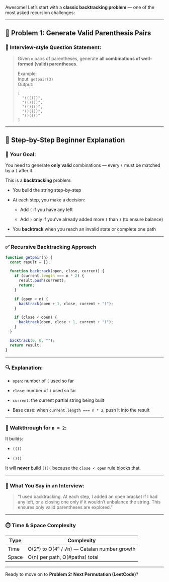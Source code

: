 Awesome! Let’s start with a **classic backtracking problem** — one of the most asked recursion challenges:

---

## 🔹 **Problem 1: Generate Valid Parenthesis Pairs**

### 🧠 **Interview-style Question Statement:**

> Given `n` pairs of parentheses, generate **all combinations of well-formed (valid) parentheses**.
> 
> Example:  
> Input: `getpair(3)`  
> Output:
> 
> ```
> [
>   "((()))",
>   "(()())",
>   "(())()",
>   "()(())",
>   "()()()"
> ]
> ```

---

## 🧱 **Step-by-Step Beginner Explanation**

### 🎯 Your Goal:

You need to generate **only valid** combinations — every `(` must be matched by a `)` after it.

This is a **backtracking** problem:

- You build the string step-by-step
    
- At each step, you make a decision:
    
    - Add `(` if you have any left
        
    - Add `)` only if you’ve already added more `(` than `)` (to ensure balance)
        
- You **backtrack** when you reach an invalid state or complete one path
    

---

### ✅ **Recursive Backtracking Approach**

```js
function getpair(n) {
  const result = [];

  function backtrack(open, close, current) {
    if (current.length === n * 2) {
      result.push(current);
      return;
    }

    if (open < n) {
      backtrack(open + 1, close, current + "(");
    }

    if (close < open) {
      backtrack(open, close + 1, current + ")");
    }
  }

  backtrack(0, 0, "");
  return result;
}
```

---

### 🔍 **Explanation:**

- `open`: number of `(` used so far
    
- `close`: number of `)` used so far
    
- `current`: the current partial string being built
    
- Base case: when `current.length === n * 2`, push it into the result
    

---

### 🧪 Walkthrough for `n = 2`:

It builds:

- `(())`
    
- `()()`
    

It will **never** build `())(` because the `close < open` rule blocks that.

---

### 🧠 What You Say in an Interview:

> “I used backtracking. At each step, I added an open bracket if I had any left, or a closing one only if it wouldn’t unbalance the string. This ensures only valid parentheses are explored.”

---

### ⏱️ Time & Space Complexity

|Type|Complexity|
|---|---|
|Time|O(2ⁿ) to O(4ⁿ / √n) — Catalan number growth|
|Space|O(n) per path, O(#paths) total|

---

Ready to move on to **Problem 2: Next Permutation (LeetCode)**?